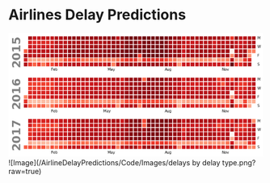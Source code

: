 # Airlines Delay Predictions


![Image](/AirlineDelayPredictions/Code/Images/delays_overtime.png?raw=true)
![Image](/AirlineDelayPredictions/Code/Images/delays by delay type.png?raw=true)

